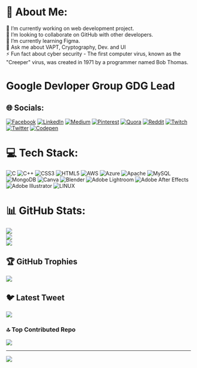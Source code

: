 
# 💫 About Me:

🔭 I’m currently working on web development project.<br>👯 I’m looking to collaborate on GitHub with other developers.<br>🌱 I’m currently learning Figma.<br>💬 Ask me about VAPT, Cryptography, Dev. and UI<br>⚡ Fun fact about cyber security - The first computer virus, known as the "Creeper" virus, was created in 1971 by a programmer named Bob Thomas.

# Google Devloper Group GDG  Lead<br>

## 🌐 Socials:
[![Facebook](https://img.shields.io/badge/Facebook-%231877F2.svg?logo=Facebook&logoColor=white)](https://facebook.com/sboyrikku) [![LinkedIn](https://img.shields.io/badge/LinkedIn-%230077B5.svg?logo=linkedin&logoColor=white)](www.linkedin.com/in/ritimsboy) [![Medium](https://img.shields.io/badge/Medium-12100E?logo=medium&logoColor=white)](https://medium.com/@Sboyrikku) [![Pinterest](https://img.shields.io/badge/Pinterest-%23E60023.svg?logo=Pinterest&logoColor=white)](https://pinterest.com/sboyrikku) [![Quora](https://img.shields.io/badge/Quora-%23B92B27.svg?logo=Quora&logoColor=white)](https://www.quora.com/profile/Sboy-Rikku) [![Reddit](https://img.shields.io/badge/Reddit-%23FF4500.svg?logo=Reddit&logoColor=white)](https://reddit.com/user/sboyrikku) [![Twitch](https://img.shields.io/badge/Twitch-%239146FF.svg?logo=Twitch&logoColor=white)](https://twitch.tv/sboyrikku) [![Twitter](https://img.shields.io/badge/Twitter-%231DA1F2.svg?logo=Twitter&logoColor=white)](https://twitter.com/sbOyrikku) [![Codepen](https://img.shields.io/badge/Codepen-000000?style=for-the-badge&logo=codepen&logoColor=white)](https://codepen.io/Sboyrikku) 

# 💻 Tech Stack:
![C](https://img.shields.io/badge/c-%2300599C.svg?style=flat&logo=c&logoColor=white) ![C++](https://img.shields.io/badge/c++-%2300599C.svg?style=flat&logo=c%2B%2B&logoColor=white) ![CSS3](https://img.shields.io/badge/css3-%231572B6.svg?style=flat&logo=css3&logoColor=white) ![HTML5](https://img.shields.io/badge/html5-%23E34F26.svg?style=flat&logo=html5&logoColor=white)  ![AWS](https://img.shields.io/badge/AWS-%23FF9900.svg?style=flat&logo=amazon-aws&logoColor=white) ![Azure](https://img.shields.io/badge/azure-%230072C6.svg?style=flat&logo=azure-devops&logoColor=white) ![Apache](https://img.shields.io/badge/apache-%23D42029.svg?style=flat&logo=apache&logoColor=white) ![MySQL](https://img.shields.io/badge/mysql-%2300f.svg?style=flat&logo=mysql&logoColor=white) ![MongoDB](https://img.shields.io/badge/MongoDB-%234ea94b.svg?style=flat&logo=mongodb&logoColor=white) ![Canva](https://img.shields.io/badge/Canva-%2300C4CC.svg?style=flat&logo=Canva&logoColor=white) ![Blender](https://img.shields.io/badge/blender-%23F5792A.svg?style=flat&logo=blender&logoColor=white) ![Adobe Lightroom](https://img.shields.io/badge/Adobe%20Lightroom-31A8FF.svg?style=flat&logo=Adobe%20Lightroom&logoColor=white) ![Adobe After Effects](https://img.shields.io/badge/Adobe%20After%20Effects-9999FF.svg?style=flat&logo=Adobe%20After%20Effects&logoColor=white) ![Adobe Illustrator](https://img.shields.io/badge/adobeillustrator-%23FF9A00.svg?style=flat&logo=adobeillustrator&logoColor=white) ![LINUX](https://img.shields.io/badge/Linux-FCC624?style=flat&logo=linux&logoColor=black)
# 📊 GitHub Stats:
![](https://github-readme-stats.vercel.app/api?username=sboyrikku-icloud&theme=buefy&hide_border=false&include_all_commits=true&count_private=true)<br/>
![](https://github-readme-streak-stats.herokuapp.com/?user=sboyrikku-icloud&theme=buefy&hide_border=false)<br/>
![](https://github-readme-stats.vercel.app/api/top-langs/?username=sboyrikku-icloud&theme=buefy&hide_border=false&include_all_commits=true&count_private=true&layout=compact)

## 🏆 GitHub Trophies
![](https://github-profile-trophy.vercel.app/?username=sboyrikku-icloud&theme=chalk&no-frame=false&no-bg=true&margin-w=4)

## 🐦 Latest Tweet
[![](https://gtce.itsvg.in/api?username=sbOyrikku)](https://github.com/VishwaGauravIn/github-twitter-card-embed)


### 🔝 Top Contributed Repo
![](https://github-contributor-stats.vercel.app/api?username=sboyrikku-icloud&limit=5&theme=dark&combine_all_yearly_contributions=true)

---
[![](https://visitcount.itsvg.in/api?id=sboyrikku-icloud&icon=2&color=5)](https://visitcount.itsvg.in)

<!-- Proudly created with GPRM ( https://gprm.itsvg.in ) -->
